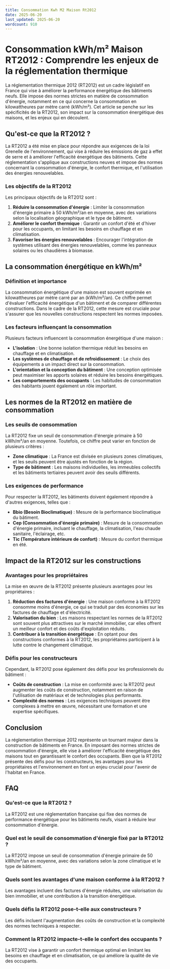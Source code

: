 ```yaml
---
title: Consommation Kwh M2 Maison Rt2012
date: 2025-06-20
last_updated: 2025-06-20
wordcount: 910
---
```


# Consommation kWh/m² Maison RT2012 : Comprendre les enjeux de la réglementation thermique

La réglementation thermique 2012 (RT2012) est un cadre législatif en France qui vise à améliorer la performance énergétique des bâtiments neufs. Elle impose des normes strictes en matière de consommation d'énergie, notamment en ce qui concerne la consommation en kilowattheures par mètre carré (kWh/m²). Cet article se penche sur les spécificités de la RT2012, son impact sur la consommation énergétique des maisons, et les enjeux qui en découlent.

## Qu'est-ce que la RT2012 ?

La RT2012 a été mise en place pour répondre aux exigences de la loi Grenelle de l'environnement, qui vise à réduire les émissions de gaz à effet de serre et à améliorer l'efficacité énergétique des bâtiments. Cette réglementation s'applique aux constructions neuves et impose des normes concernant la consommation d'énergie, le confort thermique, et l'utilisation des énergies renouvelables.

### Les objectifs de la RT2012

Les principaux objectifs de la RT2012 sont :

1. **Réduire la consommation d'énergie** : Limiter la consommation d'énergie primaire à 50 kWh/m²/an en moyenne, avec des variations selon la localisation géographique et le type de bâtiment.
2. **Améliorer le confort thermique** : Garantir un confort d'été et d'hiver pour les occupants, en limitant les besoins en chauffage et en climatisation.
3. **Favoriser les énergies renouvelables** : Encourager l'intégration de systèmes utilisant des énergies renouvelables, comme les panneaux solaires ou les chaudières à biomasse.

## La consommation énergétique en kWh/m²

### Définition et importance

La consommation énergétique d'une maison est souvent exprimée en kilowattheures par mètre carré par an (kWh/m²/an). Ce chiffre permet d'évaluer l'efficacité énergétique d'un bâtiment et de comparer différentes constructions. Dans le cadre de la RT2012, cette mesure est cruciale pour s'assurer que les nouvelles constructions respectent les normes imposées.

### Les facteurs influençant la consommation

Plusieurs facteurs influencent la consommation énergétique d'une maison :

- **L'isolation** : Une bonne isolation thermique réduit les besoins en chauffage et en climatisation.
- **Les systèmes de chauffage et de refroidissement** : Le choix des équipements a un impact direct sur la consommation.
- **L'orientation et la conception du bâtiment** : Une conception optimisée peut maximiser les apports solaires et réduire les besoins énergétiques.
- **Les comportements des occupants** : Les habitudes de consommation des habitants jouent également un rôle important.

## Les normes de la RT2012 en matière de consommation

### Les seuils de consommation

La RT2012 fixe un seuil de consommation d'énergie primaire à 50 kWh/m²/an en moyenne. Toutefois, ce chiffre peut varier en fonction de plusieurs critères :

- **Zone climatique** : La France est divisée en plusieurs zones climatiques, et les seuils peuvent être ajustés en fonction de la région.
- **Type de bâtiment** : Les maisons individuelles, les immeubles collectifs et les bâtiments tertiaires peuvent avoir des seuils différents.

### Les exigences de performance

Pour respecter la RT2012, les bâtiments doivent également répondre à d'autres exigences, telles que :

- **Bbio (Besoin Bioclimatique)** : Mesure de la performance bioclimatique du bâtiment.
- **Cep (Consommation d'énergie primaire)** : Mesure de la consommation d'énergie primaire, incluant le chauffage, la climatisation, l'eau chaude sanitaire, l'éclairage, etc.
- **Tic (Température intérieure de confort)** : Mesure du confort thermique en été.

## Impact de la RT2012 sur les constructions

### Avantages pour les propriétaires

La mise en œuvre de la RT2012 présente plusieurs avantages pour les propriétaires :

1. **Réduction des factures d'énergie** : Une maison conforme à la RT2012 consomme moins d'énergie, ce qui se traduit par des économies sur les factures de chauffage et d'électricité.
2. **Valorisation du bien** : Les maisons respectant les normes de la RT2012 sont souvent plus attractives sur le marché immobilier, car elles offrent un meilleur confort et des coûts d'exploitation réduits.
3. **Contribuer à la transition énergétique** : En optant pour des constructions conformes à la RT2012, les propriétaires participent à la lutte contre le changement climatique.

### Défis pour les constructeurs

Cependant, la RT2012 pose également des défis pour les professionnels du bâtiment :

- **Coûts de construction** : La mise en conformité avec la RT2012 peut augmenter les coûts de construction, notamment en raison de l'utilisation de matériaux et de technologies plus performants.
- **Complexité des normes** : Les exigences techniques peuvent être complexes à mettre en œuvre, nécessitant une formation et une expertise spécifiques.

## Conclusion

La réglementation thermique 2012 représente un tournant majeur dans la construction de bâtiments en France. En imposant des normes strictes de consommation d'énergie, elle vise à améliorer l'efficacité énergétique des maisons tout en garantissant le confort des occupants. Bien que la RT2012 présente des défis pour les constructeurs, les avantages pour les propriétaires et l'environnement en font un enjeu crucial pour l'avenir de l'habitat en France.

## FAQ

### Qu'est-ce que la RT2012 ?

La RT2012 est une réglementation française qui fixe des normes de performance énergétique pour les bâtiments neufs, visant à réduire leur consommation d'énergie.

### Quel est le seuil de consommation d'énergie fixé par la RT2012 ?

La RT2012 impose un seuil de consommation d'énergie primaire de 50 kWh/m²/an en moyenne, avec des variations selon la zone climatique et le type de bâtiment.

### Quels sont les avantages d'une maison conforme à la RT2012 ?

Les avantages incluent des factures d'énergie réduites, une valorisation du bien immobilier, et une contribution à la transition énergétique.

### Quels défis la RT2012 pose-t-elle aux constructeurs ?

Les défis incluent l'augmentation des coûts de construction et la complexité des normes techniques à respecter.

### Comment la RT2012 impacte-t-elle le confort des occupants ?

La RT2012 vise à garantir un confort thermique optimal en limitant les besoins en chauffage et en climatisation, ce qui améliore la qualité de vie des occupants.